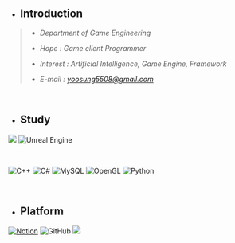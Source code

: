 
 <br/>
 
 + ## Introduction 
 
 >+ *Department of Game Engineering*
 >+ *Hope : Game client Programmer*
 >
 >+ *Interest : Artificial Intelligence, Game Engine, Framework*
 >
 >+ *E-mail : yoosung5508@gmail.com*
 >


<br/>

+ ## Study

<img src="https://img.shields.io/badge/Unity -000000?style=for-the-badge&logo=Unity #&logoColor=000000"/></a>
![Unreal Engine](https://img.shields.io/badge/unrealengine-%23313131.svg?style=for-the-badge&logo=unrealengine&logoColor=white) 

<br/>

![C++](https://img.shields.io/badge/c++-%23313131.svg?style=for-the-badge&logo=c%2B%2B&logoColor=white)
![C#](https://img.shields.io/badge/c%23-%23000000.svg?style=for-the-badge&logo=c-sharp&logoColor=white)
![MySQL](https://img.shields.io/badge/mysql-%23313131.svg?style=for-the-badge&logo=mysql&logoColor=white)
![OpenGL](https://img.shields.io/badge/OpenGL-%23000000.svg?style=for-the-badge&logo=opengl&logoColor=white)
![Python](https://img.shields.io/badge/python-%23313131?style=for-the-badge&logo=python&logoColor=white)

<br/>

+ ## Platform
[![Notion](https://img.shields.io/badge/Notion-%23000000.svg?style=for-the-badge&logo=notion&logoColor=white)](https://hyss.notion.site/Yoosung-H-df9b2433b8be4b72858ab7764632862f)
![GitHub](https://img.shields.io/badge/github-%23313131.svg?style=for-the-badge&logo=github&logoColor=white)
 <a href="https://www.instagram.com/hongyoosung/" target="_blank"><img src="https://img.shields.io/badge/Instagram-000000?style=for-the-badge&logo=instagram&logoColor=FFFFFF"/></a>


<br/>














